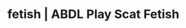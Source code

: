 ---
categories:
- Lingerie Art
- Erotic Audiobooks
- ABDL Play
- ASMR Porn
- Alt Aesthetic
image: /assets/images/1747714220557.jpg
layout: post
schema:
  description: Premium adult content featuring ABDL Play, Scat Fetish. High-quality
    visuals with sensual themes.
  keywords:
  - NSFW Art
  - Nerdy Seduction
  - ABDL Play
  - Inclusive Desire
  - Gender-Fluid
  - Queer Kinks
  - Scat Fetish
  name: 1747714220557 | ABDL Play Scat Fetish
  type: VisualArtwork
seo:
  description: Featured content with exclusive Scat Fetish, ABDL Play. HD images available.
  keywords: Scat Fetish, ABDL Play
  og_image: /assets/images/1747714220557.jpg
  schema_type: VisualArtwork
tags:
- '#fetish'
- ABDL Play
- Scat Fetish
title: fetish | ABDL Play Scat Fetish
---